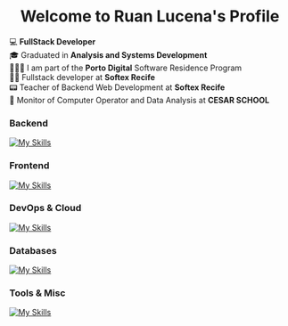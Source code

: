 <p align="center">
  <h1 align="center">Welcome to Ruan Lucena</a>'s Profile</h1>
</p>

💻 **FullStack Developer**
<br>
🎓 Graduated in **Analysis and Systems Development**
<br>
👨🏻‍💻 I am part of the **Porto Digital** Software Residence Program
<br>
🧑‍🏫 Fullstack developer at **Softex Recife**
<br>
📟 Teacher of Backend Web Development at **Softex Recife**
<br>
🧠 Monitor of Computer Operator and Data Analysis at **CESAR SCHOOL**

### Backend
[![My Skills](https://skillicons.dev/icons?i=nodejs,express,nestjs,flask&theme=light)](https://skillicons.dev)

### Frontend
[![My Skills](https://skillicons.dev/icons?i=react,vue,nextjs,styledcomponents,vite&theme=light)](https://skillicons.dev)

### DevOps & Cloud
[![My Skills](https://skillicons.dev/icons?i=aws,docker&theme=light)](https://skillicons.dev)

### Databases
[![My Skills](https://skillicons.dev/icons?i=mysql,postgres,sequelize&theme=light)](https://skillicons.dev)

### Tools & Misc
[![My Skills](https://skillicons.dev/icons?i=anaconda,arduino,cypress,graphql,obsidian,git,gitlab,figma,bots&theme=light)](https://skillicons.dev)


